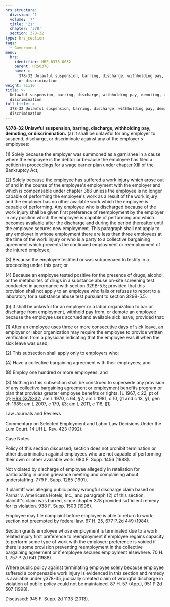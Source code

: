 ```yaml
---
hrs_structure:
  division: '1'
  volume: '7'
  title: '21'
  chapter: '378'
  section: 378-32
type: hrs_section
tags:
  - Government
menu:
  hrs:
    identifier: HRS_0378-0032
    parent: HRS0378
    name: >-
      378-32 Unlawful suspension, barring, discharge, withholding pay, demoting,
      or discrimination
weight: 71110
title: >-
  Unlawful suspension, barring, discharge, withholding pay, demoting, or
  discrimination
full_title: >-
  378-32 Unlawful suspension, barring, discharge, withholding pay, demoting, or
  discrimination
---
```

**§378-32 Unlawful suspension, barring, discharge, withholding pay, demoting, or discrimination.** (a) It shall be unlawful for any employer to suspend, discharge, or discriminate against any of the employer's employees:

(1) Solely because the employer was summoned as a garnishee in a cause where the employee is the debtor or because the employee has filed a petition in proceedings for a wage earner plan under chapter XIII of the Bankruptcy Act;

(2) Solely because the employee has suffered a work injury which arose out of and in the course of the employee's employment with the employer and which is compensable under chapter 386 unless the employee is no longer capable of performing the employee's work as a result of the work injury and the employer has no other available work which the employee is capable of performing. Any employee who is discharged because of the work injury shall be given first preference of reemployment by the employer in any position which the employee is capable of performing and which becomes available after the discharge and during the period thereafter until the employee secures new employment. This paragraph shall not apply to any employer in whose employment there are less than three employees at the time of the work injury or who is a party to a collective bargaining agreement which prevents the continued employment or reemployment of the injured employee;

(3) Because the employee testified or was subpoenaed to testify in a proceeding under this part; or

(4) Because an employee tested positive for the presence of drugs, alcohol, or the metabolites of drugs in a substance abuse on-site screening test conducted in accordance with section 329B-5.5; provided that this provision shall not apply to an employee who fails or refuses to report to a laboratory for a substance abuse test pursuant to section 329B-5.5.

(b) It shall be unlawful for an employer or a labor organization to bar or discharge from employment, withhold pay from, or demote an employee because the employee uses accrued and available sick leave; provided that:

(1) After an employee uses three or more consecutive days of sick leave, an employer or labor organization may require the employee to provide written verification from a physician indicating that the employee was ill when the sick leave was used;

(2) This subsection shall apply only to employers who:

(A) Have a collective bargaining agreement with their employees; and

(B) Employ one hundred or more employees; and

(3) Nothing in this subsection shall be construed to supersede any provision of any collective bargaining agreement or employment benefits program or plan that provides greater employee benefits or rights. [L 1967, c 22, pt of §1; [HRS §378-32](/title-21/chapter-378/section-378-32/); am L 1970, c 64, §2; am L 1981, c 10, §1 and c 13, §1; gen ch 1985; am L 2007, c 179, §3; am L 2011, c 118, §1]

Law Journals and Reviews

Commentary on Selected Employment and Labor Law Decisions Under the Lum Court. 14 UH L. Rev. 423 (1992).

Case Notes

Policy of this section discussed; section does not prohibit termination or other discrimination against employees who are not capable of performing their own or other available work. 680 F. Supp. 1456 (1988).

Not violated by discharge of employee allegedly in retaliation for participating in union grievance meeting and complaining about understaffing. 779 F. Supp. 1265 (1991).

If plaintiff was alleging public policy wrongful discharge claim based on Parnar v. Americana Hotels, Inc., and paragraph (2) of this section, plaintiff's claim was barred, since chapter 378 provided sufficient remedy for its violation. 938 F. Supp. 1503 (1996).

Employee may file complaint before employee is able to return to work; section not preempted by federal law. 67 H. 25, 677 P.2d 449 (1984).

Section grants employee whose employment is terminated due to a work related injury first preference to reemployment if employee regains capacity to perform some type of work with the employer; preference is voided if there is some provision preventing reemployment in the collective bargaining agreement or if employee secures employment elsewhere. 70 H. 1, 757 P.2d 641 (1988).

Where public policy against terminating employee solely because employee suffered a compensable work injury is evidenced in this section and remedy is available under §378-35, judicially created claim of wrongful discharge in violation of public policy could not be maintained. 87 H. 57 (App.), 951 P.2d 507 (1998).

Discussed: 945 F. Supp. 2d 1133 (2013).